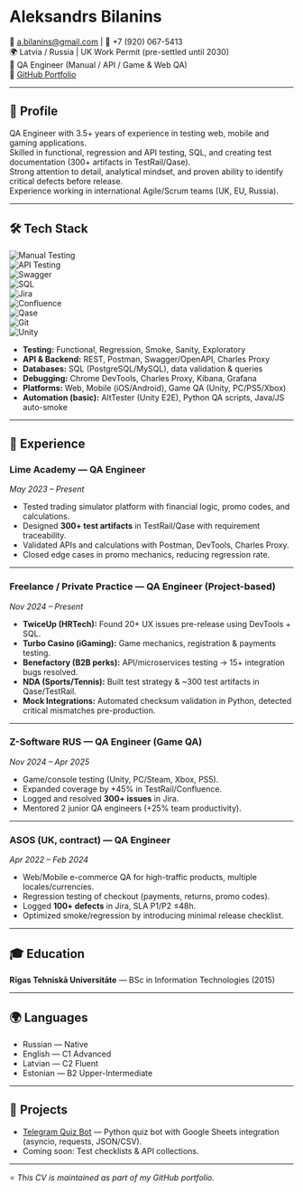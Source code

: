 # Aleksandrs Bilanins  

📧 a.bilanins@gmail.com | 📱 +7 (920) 067-5413  
🌍 Latvia / Russia | UK Work Permit (pre-settled until 2030)  
💼 QA Engineer (Manual / API / Game & Web QA)  
🔗 [GitHub Portfolio](https://github.com/adjuvatique)  

---

## 📝 Profile
QA Engineer with 3.5+ years of experience in testing web, mobile and gaming applications.  
Skilled in functional, regression and API testing, SQL, and creating test documentation (300+ artifacts in TestRail/Qase).  
Strong attention to detail, analytical mindset, and proven ability to identify critical defects before release.  
Experience working in international Agile/Scrum teams (UK, EU, Russia).  

---

## 🛠 Tech Stack

![Manual Testing](https://img.shields.io/badge/Testing-Manual-blue)  
![API Testing](https://img.shields.io/badge/API-Postman-orange)  
![Swagger](https://img.shields.io/badge/API-Swagger-green)  
![SQL](https://img.shields.io/badge/Database-SQL-lightgrey)  
![Jira](https://img.shields.io/badge/Tools-Jira-blue)  
![Confluence](https://img.shields.io/badge/Tools-Confluence-lightblue)  
![Qase](https://img.shields.io/badge/Test%20Management-Qase-yellow)  
![Git](https://img.shields.io/badge/Version%20Control-Git-black)  
![Unity](https://img.shields.io/badge/Game-Unity-darkgrey)  

- **Testing:** Functional, Regression, Smoke, Sanity, Exploratory  
- **API & Backend:** REST, Postman, Swagger/OpenAPI, Charles Proxy  
- **Databases:** SQL (PostgreSQL/MySQL), data validation & queries  
- **Debugging:** Chrome DevTools, Charles Proxy, Kibana, Grafana  
- **Platforms:** Web, Mobile (iOS/Android), Game QA (Unity, PC/PS5/Xbox)  
- **Automation (basic):** AltTester (Unity E2E), Python QA scripts, Java/JS auto-smoke  

---

## 💼 Experience

### Lime Academy — QA Engineer  
*May 2023 – Present*  
- Tested trading simulator platform with financial logic, promo codes, and calculations.  
- Designed **300+ test artifacts** in TestRail/Qase with requirement traceability.  
- Validated APIs and calculations with Postman, DevTools, Charles Proxy.  
- Closed edge cases in promo mechanics, reducing regression rate.  

---

### Freelance / Private Practice — QA Engineer (Project-based)  
*Nov 2024 – Present*  
- **TwiceUp (HRTech):** Found 20+ UX issues pre-release using DevTools + SQL.  
- **Turbo Casino (iGaming):** Game mechanics, registration & payments testing.  
- **Benefactory (B2B perks):** API/microservices testing → 15+ integration bugs resolved.  
- **NDA (Sports/Tennis):** Built test strategy & ~300 test artifacts in Qase/TestRail.  
- **Mock Integrations:** Automated checksum validation in Python, detected critical mismatches pre-production.  

---

### Z-Software RUS — QA Engineer (Game QA)  
*Nov 2024 – Apr 2025*  
- Game/console testing (Unity, PC/Steam, Xbox, PS5).  
- Expanded coverage by +45% in TestRail/Confluence.  
- Logged and resolved **300+ issues** in Jira.  
- Mentored 2 junior QA engineers (+25% team productivity).  

---

### ASOS (UK, contract) — QA Engineer  
*Apr 2022 – Feb 2024*  
- Web/Mobile e-commerce QA for high-traffic products, multiple locales/currencies.  
- Regression testing of checkout (payments, returns, promo codes).  
- Logged **100+ defects** in Jira, SLA P1/P2 ≤48h.  
- Optimized smoke/regression by introducing minimal release checklist.  

---

## 🎓 Education
**Rīgas Tehniskā Universitāte** — BSc in Information Technologies (2015)  

---

## 🌍 Languages
- Russian — Native  
- English — C1 Advanced  
- Latvian — C2 Fluent  
- Estonian — B2 Upper-Intermediate  

---

## 📂 Projects
- [Telegram Quiz Bot](https://github.com/adjuvatique/Telegram_quiz_bot) — Python quiz bot with Google Sheets integration (asyncio, requests, JSON/CSV).  
- Coming soon: Test checklists & API collections.  

---
⭐️ *This CV is maintained as part of my GitHub portfolio.*
